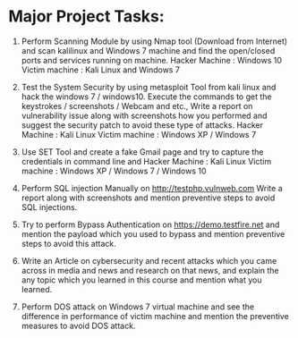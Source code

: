 # Major Project Tasks:

1. Perform Scanning Module by using Nmap tool (Download from Internet) and scan kalilinux and
Windows 7 machine and find the open/closed ports and services running on machine.
Hacker Machine : Windows 10
Victim machine : Kali Linux and Windows 7

2. Test the System Security by using metasploit Tool from kali linux and hack the windows 7 / windows10.
Execute the commands to get the keystrokes / screenshots / Webcam and etc.,
Write a report on vulnerability issue along with screenshots how you performed and suggest the
security patch to avoid these type of attacks.
Hacker Machine : Kali Linux
Victim machine : Windows XP / Windows 7

3. Use SET Tool and create a fake Gmail page and try to capture the credentials in command line and
Hacker Machine : Kali Linux
Victim machine : Windows XP / Windows 7 / Windows 10

4. Perform SQL injection Manually on http://testphp.vulnweb.com Write a report along with screenshots
and mention preventive steps to avoid SQL injections.

5. Try to perform Bypass Authentication on https://demo.testfire.net and mention the payload which you
used to bypass and mention preventive steps to avoid this attack.

6. Write an Article on cybersecurity and recent attacks which you came across in media and news and
research on that news, and explain the any topic which you learned in this course and mention what you
learned.

7. Perform DOS attack on Windows 7 virtual machine and see the difference in performance of victim
machine and mention the preventive measures to avoid DOS attack.